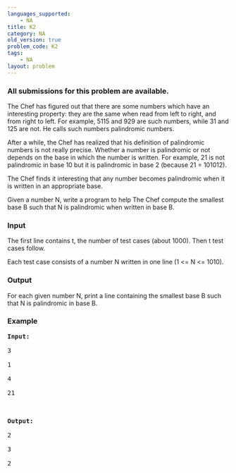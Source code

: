 ```yaml
---
languages_supported:
    - NA
title: K2
category: NA
old_version: true
problem_code: K2
tags:
    - NA
layout: problem
---
```

###  All submissions for this problem are available. 

The Chef has figured out that there are some numbers which have an interesting property: they are the same when read from left to right, and from right to left. For example, 5115 and 929 are such numbers, while 31 and 125 are not. He calls such numbers palindromic numbers.

After a while, the Chef has realized that his definition of palindromic numbers is not really precise. Whether a number is palindromic or not depends on the base in which the number is written. For example, 21 is not palindromic in base 10 but it is palindromic in base 2 (because 21 = 101012).

The Chef finds it interesting that any number becomes palindromic when it is written in an appropriate base.

Given a number N, write a program to help The Chef compute the smallest base B such that N is palindromic when written in base B.

### Input

The first line contains t, the number of test cases (about 1000). Then t test cases follow.

Each test case consists of a number N written in one line (1 &lt;= N &lt;= 1010).

### Output

For each given number N, print a line containing the smallest base B such that N is palindromic in base B.

### Example

<pre><b>Input:</b><br></br>3<br></br>1<br></br>4<br></br>21<br></br><br></br><b>Output:</b><br></br>2<br></br>3<br></br>2<br></br>
</pre>
